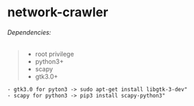 # network-crawler

###### Dependencies:
> - root privilege
> - python3+
> - scapy
> - gtk3.0+
```
- gtk3.0 for pyton3 -> sudo apt-get install libgtk-3-dev"
- scapy for python3 -> pip3 install scapy-python3"
```
